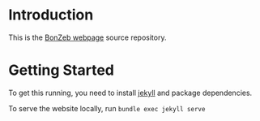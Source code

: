 # Introduction
This is the [BonZeb webpage](ncguilbeault.github.io/BonZeb/) source repository.

# Getting Started
To get this running, you need to install [jekyll](https://jekyllrb.com/) and package dependencies.

To serve the website locally, run
`bundle exec jekyll serve`
